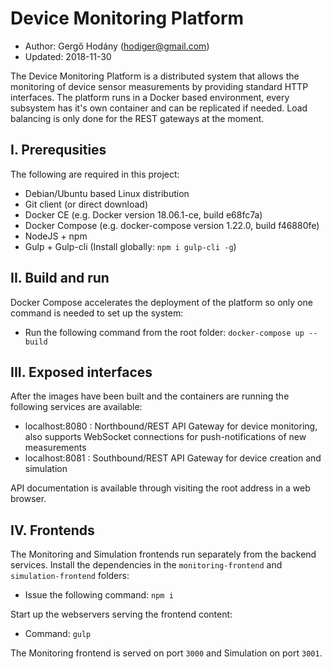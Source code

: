 # Device Monitoring Platform

* Author: Gergő Hodány (hodiger@gmail.com)
* Updated: 2018-11-30

The Device Monitoring Platform is a distributed system that allows the monitoring of device sensor measurements by providing standard HTTP interfaces. The platform runs in a Docker based environment, every subsystem has it's own container and can be replicated if needed. Load balancing is only done for the REST gateways at the moment.

## I. Prerequsities
The following are required in this project:

- Debian/Ubuntu based Linux distribution
- Git client (or direct download)
- Docker CE (e.g. Docker version 18.06.1-ce, build e68fc7a)
- Docker Compose (e.g. docker-compose version 1.22.0, build f46880fe)
- NodeJS + npm
- Gulp + Gulp-cli (Install globally: `npm i gulp-cli -g`)

## II. Build and run
Docker Compose accelerates the deployment of the platform so only one command is needed to set up the system:
- Run the following command from the root folder: `docker-compose up --build`

## III. Exposed interfaces
After the images have been built and the containers are running the following services are available:
- localhost:8080 : Northbound/REST API Gateway for device monitoring, also supports WebSocket connections for push-notifications of new measurements
- localhost:8081 : Southbound/REST API Gateway for device creation and simulation

API documentation is available through visiting the root address in a web browser.

## IV. Frontends
The Monitoring and Simulation frontends run separately from the backend services.
Install the dependencies in the `monitoring-frontend` and `simulation-frontend` folders:
- Issue the following command: `npm i`

Start up the webservers serving the frontend content:
- Command: `gulp`

The Monitoring frontend is served on port `3000` and Simulation on port `3001`.